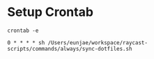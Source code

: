 # Setup Crontab

`crontab -e`

```
0 * * * * sh /Users/eunjae/workspace/raycast-scripts/commands/always/sync-dotfiles.sh
```
